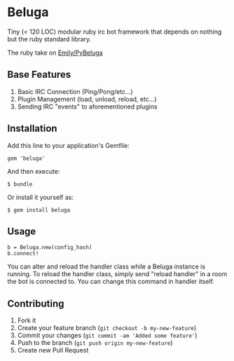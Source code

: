 # Beluga

Tiny (< 120 LOC) modular ruby irc bot framework that depends on nothing but the ruby standard library.

The ruby take on [Emily/PyBeluga](https://github.com/Emily/PyBeluga)

## Base Features

1. Basic IRC Connection (Ping/Pong/etc...)
2. Plugin Management (load, unload, reload, etc...)
3. Sending IRC "events" to aforementioned plugins

## Installation

Add this line to your application's Gemfile:

    gem 'beluga'

And then execute:

    $ bundle

Or install it yourself as:

    $ gem install beluga

## Usage

    b = Beluga.new(config_hash)
    b.connect!

You can alter and reload the handler class while a Beluga instance is running. To reload the handler class, simply send "reload handler" in a room the bot is connected to. You can change this command in handler itself.

## Contributing

1. Fork it
2. Create your feature branch (`git checkout -b my-new-feature`)
3. Commit your changes (`git commit -am 'Added some feature'`)
4. Push to the branch (`git push origin my-new-feature`)
5. Create new Pull Request
